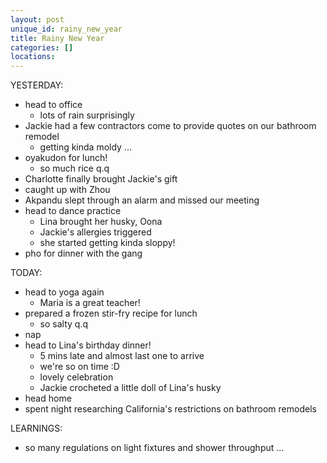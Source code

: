 ```yaml
---
layout: post
unique_id: rainy_new_year
title: Rainy New Year
categories: []
locations: 
---
```


YESTERDAY:
* head to office
  * lots of rain surprisingly
* Jackie had a few contractors come to provide quotes on our bathroom remodel
  * getting kinda moldy ...
* oyakudon for lunch!
  * so much rice q.q
* Charlotte finally brought Jackie's gift
* caught up with Zhou
* Akpandu slept through an alarm and missed our meeting
* head to dance practice
  * Lina brought her husky, Oona
  * Jackie's allergies triggered
  * she started getting kinda sloppy!
* pho for dinner with the gang

TODAY:
* head to yoga again
  * Maria is a great teacher!
* prepared a frozen stir-fry recipe for lunch
  * so salty q.q
* nap
* head to Lina's birthday dinner!
  * 5 mins late and almost last one to arrive
  * we're so on time :D
  * lovely celebration
  * Jackie crocheted a little doll of Lina's husky
* head home
* spent night researching California's restrictions on bathroom remodels

LEARNINGS:
* so many regulations on light fixtures and shower throughput ...
